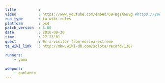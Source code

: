 ```yaml
---
title          :
video          : https://www.youtube.com/embed/69-BgIAGuvg #https://youtu.be/69-BgIAGuvg
run_type       : ta-wiki-rules
platform       : ps4
patch_version  : 5.00
date           : 2018-09-30
time           : 27'23"01
quest          : 9★-a-visitor-from-eorzea-extreme
ta_wiki_link   : http://mhw.wiki-db.com/solota/record/1387

runners:
    - yama

weapons:
    - gunlance
---
```

